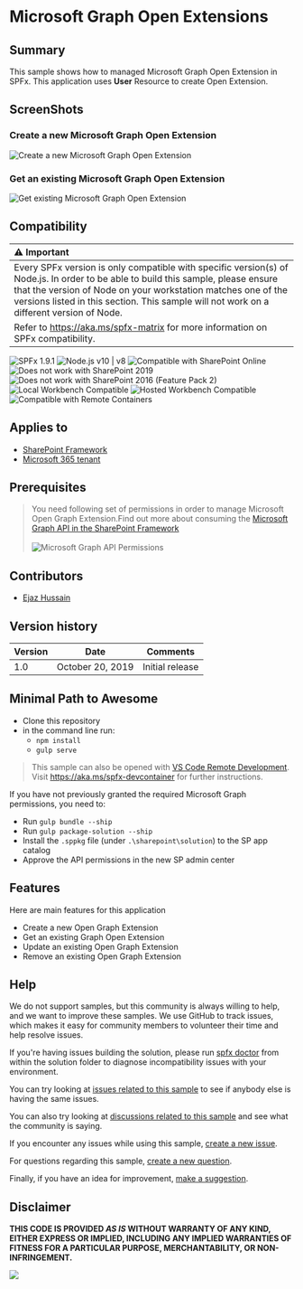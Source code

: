# Microsoft Graph Open Extensions

## Summary
This sample shows how to managed Microsoft Graph Open Extension in SPFx. This application uses **User** Resource to create Open Extension.

## ScreenShots

### Create a new Microsoft Graph Open Extension
![Create a new Microsoft Graph Open Extension](./assets/create-graph-extension.png)

### Get an existing Microsoft Graph Open Extension
![Get existing Microsoft Graph Open Extension](./assets/get-graph-extension.png)



## Compatibility

| :warning: Important          |
|:---------------------------|
| Every SPFx version is only compatible with specific version(s) of Node.js. In order to be able to build this sample, please ensure that the version of Node on your workstation matches one of the versions listed in this section. This sample will not work on a different version of Node.|
|Refer to <https://aka.ms/spfx-matrix> for more information on SPFx compatibility.   |

![SPFx 1.9.1](https://img.shields.io/badge/SPFx-1.9.1-green.svg) 
![Node.js v10 | v8](https://img.shields.io/badge/Node.js-v10%20%7C%20v8-green.svg) 
![Compatible with SharePoint Online](https://img.shields.io/badge/SharePoint%20Online-Compatible-green.svg)
![Does not work with SharePoint 2019](https://img.shields.io/badge/SharePoint%20Server%202019-Incompatible-red.svg)
![Does not work with SharePoint 2016 (Feature Pack 2)](https://img.shields.io/badge/SharePoint%20Server%202016%20(Feature%20Pack%202)-Incompatible-red.svg "SharePoint Server 2016 Feature Pack 2 requires SPFx 1.1")
![Local Workbench Compatible](https://img.shields.io/badge/Local%20Workbench-Compatible-green.svg)
![Hosted Workbench Compatible](https://img.shields.io/badge/Hosted%20Workbench-Compatible-green.svg)
![Compatible with Remote Containers](https://img.shields.io/badge/Remote%20Containers-Compatible-green.svg)

## Applies to

* [SharePoint Framework](https://learn.microsoft.com/sharepoint/dev/spfx/sharepoint-framework-overview)
* [Microsoft 365 tenant](https://learn.microsoft.com/sharepoint/dev/spfx/set-up-your-development-environment)

## Prerequisites
 
> You need following set of permissions in order to manage Microsoft Open Graph Extension.Find out more about consuming the [Microsoft Graph API in the SharePoint Framework](https://learn.microsoft.com/sharepoint/dev/spfx/use-aad-tutorial)<br><br>![Microsoft Graph API Permissions](./assets/graph-extension-user-permissions.png) 


## Contributors

* [Ejaz Hussain](https://github.com/ejazhussain)

## Version history

Version|Date|Comments
-------|----|--------
1.0|October 20, 2019|Initial release

## Minimal Path to Awesome

- Clone this repository
- in the command line run:
  - `npm install`
  - `gulp serve`

>  This sample can also be opened with [VS Code Remote Development](https://code.visualstudio.com/docs/remote/remote-overview). Visit https://aka.ms/spfx-devcontainer for further instructions.

If you have not previously granted the required Microsoft Graph permissions, you need to:

- Run `gulp bundle --ship`
- Run `gulp package-solution --ship`
- Install the `.sppkg` file (under `.\sharepoint\solution`) to the SP app catalog
- Approve the API permissions in the new SP admin center

## Features
Here are main features for this application

- Create a new Open Graph Extension
- Get an existing Graph Open Extension
- Update an existing Open Graph Extension
- Remove an existing Open Graph Extension

## Help

We do not support samples, but this community is always willing to help, and we want to improve these samples. We use GitHub to track issues, which makes it easy for  community members to volunteer their time and help resolve issues.

If you're having issues building the solution, please run [spfx doctor](https://pnp.github.io/cli-microsoft365/cmd/spfx/spfx-doctor/) from within the solution folder to diagnose incompatibility issues with your environment.

You can try looking at [issues related to this sample](https://github.com/pnp/sp-dev-fx-webparts/issues?q=label%3A%22sample%3A%20react-msgraph-extension%22) to see if anybody else is having the same issues.

You can also try looking at [discussions related to this sample](https://github.com/pnp/sp-dev-fx-webparts/discussions?discussions_q=react-msgraph-extension) and see what the community is saying.

If you encounter any issues while using this sample, [create a new issue](https://github.com/pnp/sp-dev-fx-webparts/issues/new?assignees=&labels=Needs%3A+Triage+%3Amag%3A%2Ctype%3Abug-suspected%2Csample%3A%20react-msgraph-extension&template=bug-report.yml&sample=react-msgraph-extension&authors=@ejazhussain&title=react-msgraph-extension%20-%20).

For questions regarding this sample, [create a new question](https://github.com/pnp/sp-dev-fx-webparts/issues/new?assignees=&labels=Needs%3A+Triage+%3Amag%3A%2Ctype%3Aquestion%2Csample%3A%20react-msgraph-extension&template=question.yml&sample=react-msgraph-extension&authors=@ejazhussain&title=react-msgraph-extension%20-%20).

Finally, if you have an idea for improvement, [make a suggestion](https://github.com/pnp/sp-dev-fx-webparts/issues/new?assignees=&labels=Needs%3A+Triage+%3Amag%3A%2Ctype%3Aenhancement%2Csample%3A%20react-msgraph-extension&template=suggestion.yml&sample=react-msgraph-extension&authors=@ejazhussain&title=react-msgraph-extension%20-%20).


## Disclaimer

**THIS CODE IS PROVIDED *AS IS* WITHOUT WARRANTY OF ANY KIND, EITHER EXPRESS OR IMPLIED, INCLUDING ANY IMPLIED WARRANTIES OF FITNESS FOR A PARTICULAR PURPOSE, MERCHANTABILITY, OR NON-INFRINGEMENT.**

<img src="https://m365-visitor-stats.azurewebsites.net/sp-dev-fx-webparts/samples/react-msgraph-extension" />
